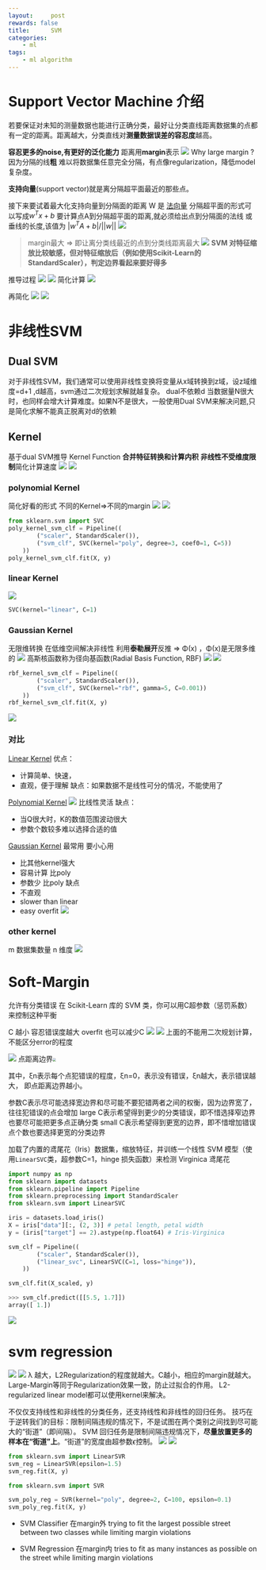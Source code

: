 ```yaml
---
layout:     post
rewards: false
title:      SVM
categories:
    - ml
tags:
    - ml algorithm
---
```


# Support Vector Machine 介绍

若要保证对未知的测量数据也能进行正确分类，最好让分类直线距离数据集的点都有一定的距离。距离越大，分类直线对**测量数据误差的容忍度**越高。

**容忍更多的noise,有更好的泛化能力** 距离用**margin**表示
![](https://ws4.sinaimg.cn/large/006tNbRwgy1fvg2gzl8f4j31hi0zywlf.jpg)
Why large margin ?
因为分隔的线**粗** 难以将数据集任意完全分隔，有点像regularization，降低model复杂度。


**支持向量**(support vector)就是离分隔超平面最近的那些点。

接下来要试着最大化支持向量到分隔面的距离 W 是
[法向量](/blog/2018/09/20/向量#法线-法向量) 分隔超平面的形式可以写成$w^Tx+b$
要计算点A到分隔超平面的距离,就必须给出点到分隔面的法线 或垂线的长度,该值为
$\left|w^TA+b\right|/\left|\left|w\right|\right|$
![](https://ws2.sinaimg.cn/large/006tNbRwgy1fvg2kg076tj30yk0re0tu.jpg)
>margin最大 => 即让离分类线最近的点到分类线距离最大
![](https://ws2.sinaimg.cn/large/006tNbRwgy1fvg2kl5mrrj31i80acq4c.jpg)
**SVM 对特征缩放比较敏感，但对特征缩放后（例如使用Scikit-Learn的StandardScaler），判定边界看起来要好得多**

推导过程
![](https://ws4.sinaimg.cn/large/006tNbRwgy1fvg4uz86l5j30zq0najsy.jpg)
![](https://ws3.sinaimg.cn/large/006tNbRwgy1fvg568gkcnj31c610on49.jpg)
简化计算
![](https://ws3.sinaimg.cn/large/006tNbRwgy1fvg5dctsqoj31h4114k0k.jpg)

再简化
![](https://ws4.sinaimg.cn/large/006tNbRwgy1fvg6bik8jlj31kw146aol.jpg)
![](https://ws1.sinaimg.cn/large/006tNbRwgy1fvg6cr30w1j30yq02sjrd.jpg)

# 非线性SVM
## Dual SVM
对于非线性SVM，我们通常可以使用非线性变换将变量从x域转换到z域，设z域维度=d+1 ,d越高，svm通过二次规划求解就越复杂。
dual不依赖d
当数据量N很大时，也同样会增大计算难度。如果N不是很大，一般使用Dual SVM来解决问题,只是简化求解不能真正脱离对d的依赖

## Kernel

基于dual SVM推导 Kernel Function **合并特征转换和计算内积**   **非线性不受维度限制**简化计算速度 
![](https://ws2.sinaimg.cn/large/006tNbRwgy1fvgz7hfs65j31kw15wwq7.jpg)
![](https://ws3.sinaimg.cn/large/006tNbRwgy1fvgz8rtymaj31kw0c778f.jpg)


### polynomial Kernel
简化好看的形式  不同的Kernel=>不同的margin
![](https://ws4.sinaimg.cn/large/006tNbRwgy1fvgzsvsmlxj31kw10rn90.jpg)
![](https://ws2.sinaimg.cn/large/006tNbRwgy1fvgzw15mxpj31kw0i3jwp.jpg)
```python
from sklearn.svm import SVC
poly_kernel_svm_clf = Pipeline((
        ("scaler", StandardScaler()),
        ("svm_clf", SVC(kernel="poly", degree=3, coef0=1, C=5))
    ))
poly_kernel_svm_clf.fit(X, y)
```
### linear Kernel
![](https://ws4.sinaimg.cn/large/006tNbRwgy1fvh00l768fj31kw15gjyq.jpg)
```python
SVC(kernel="linear", C=1)
```

### Gaussian Kernel
无限维转换  在低维空间解决非线性
利用**泰勒展开**反推 => Φ(x) ，Φ(x)是无限多维的
![](https://ws3.sinaimg.cn/large/006tNbRwgy1fvh0k8xpqij31kw14r7h2.jpg)
高斯核函数称为径向基函数(Radial Basis Function, RBF)
![](https://ws4.sinaimg.cn/large/006tNbRwgy1fvh6hhfuxoj31kw0wsqcx.jpg)
![](https://ws2.sinaimg.cn/large/006tNbRwgy1fwsesyu6tyj31h80vmdm7.jpg)
```python
rbf_kernel_svm_clf = Pipeline((
        ("scaler", StandardScaler()),
        ("svm_clf", SVC(kernel="rbf", gamma=5, C=0.001))
    ))
rbf_kernel_svm_clf.fit(X, y)
```
![](https://ws2.sinaimg.cn/large/006tNbRwgy1fwseur27s7j30fq09vaam.jpg)

### 对比

[Linear Kernel](#linear-kernel)
优点：
- 计算简单、快速，
- 直观，便于理解
缺点：如果数据不是线性可分的情况，不能使用了

[Polynomial Kernel](#polynomial-kernel)
![](https://ws4.sinaimg.cn/large/006tNbRwgy1fvh70wgi76j31kw14c48q.jpg)
比线性灵活
缺点：
- 当Q很大时，K的数值范围波动很大
- 参数个数较多难以选择合适的值

[Gaussian Kernel](#gaussian-kernel)
最常用 要小心用
- 比其他kernel强大 
- 容易计算 比poly
- 参数少 比poly
缺点
- 不直观
- slower than linear
- easy overfit
![](https://ws1.sinaimg.cn/large/006tNbRwgy1fwsez4s5swj30s4080t91.jpg)

### other kernel
m 数据集数量 n 维度
![](https://ws2.sinaimg.cn/large/006tNbRwgy1fvh7cv0f0pj31kw0yt14b.jpg)

# Soft-Margin
允许有分类错误 在 Scikit-Learn 库的 SVM 类，你可以用C超参数（惩罚系数）来控制这种平衡

C 越小 容忍错误度越大  overfit 也可以减少C
![](https://ws3.sinaimg.cn/large/006tNbRwgy1fwse39wwi6j30fq046wek.jpg)
![](https://ws2.sinaimg.cn/large/006tNbRwgy1fvha7qkd8aj31i012in5r.jpg)
上面的不能用二次规划计算，不能区分error的程度

![](https://ws3.sinaimg.cn/large/006tNbRwgy1fvhape6sgdj317m0ckwem.jpg)
点距离边界<img src="https://ws4.sinaimg.cn/large/006tNbRwgy1fvhavneffvj309q0280sl.jpg" style="zoom:40%"/>

其中，ξn表示每个点犯错误的程度，ξn=0，表示没有错误，ξn越大，表示错误越大，
即点距离边界越小。

参数C表示尽可能选择宽边界和尽可能不要犯错两者之间的权衡，因为边界宽了，往往犯错误的点会增加
large C表示希望得到更少的分类错误，即不惜选择窄边界也要尽可能把更多点正确分类
small C表示希望得到更宽的边界，即不惜增加错误点个数也要选择更宽的分类边界

加载了内置的鸢尾花（Iris）数据集，缩放特征，并训练一个线性 SVM 模型（使用`LinearSVC`类，超参数C=1，hinge 损失函数）来检测 Virginica 鸢尾花
```python
import numpy as np
from sklearn import datasets
from sklearn.pipeline import Pipeline
from sklearn.preprocessing import StandardScaler
from sklearn.svm import LinearSVC

iris = datasets.load_iris()
X = iris["data"][:, (2, 3)] # petal length, petal width
y = (iris["target"] == 2).astype(np.float64) # Iris-Virginica

svm_clf = Pipeline((
        ("scaler", StandardScaler()),
        ("linear_svc", LinearSVC(C=1, loss="hinge")),
    ))

svm_clf.fit(X_scaled, y)

>>> svm_clf.predict([[5.5, 1.7]])
array([ 1.])
```
![](https://ws4.sinaimg.cn/large/006tNbRwgy1fwsedpp0fhj31ii0iq40u.jpg)

# svm regression
![](https://ws3.sinaimg.cn/large/006tNbRwgy1fvhijpnm2kj31kw15otgj.jpg)
![](https://i.loli.net/2018/09/21/5ba5037ff1474.png)
λ 越大，L2Regularization的程度就越大。C越小，相应的margin就越大。Large-Margin等同于Regularization效果一致，防止过拟合的作用。
L2-regularized linear model都可以使用kernel来解决。

不仅仅支持线性和非线性的分类任务，还支持线性和非线性的回归任务。
技巧在于逆转我们的目标：限制间隔违规的情况下，不是试图在两个类别之间找到尽可能大的“街道”（即间隔）。
SVM 回归任务是限制间隔违规情况下，**尽量放置更多的样本在“街道”上**。“街道”的宽度由超参数$ϵ$控制。
![](https://ws3.sinaimg.cn/large/006tNbRwgy1fwsjp9ezqdj30fq06o74l.jpg)
![](https://ws2.sinaimg.cn/large/006tNbRwgy1fwsjuzes6jj30fq06nt95.jpg)
```python
from sklearn.svm import LinearSVR
svm_reg = LinearSVR(epsilon=1.5)
svm_reg.fit(X, y)
```
```python
from sklearn.svm import SVR

svm_poly_reg = SVR(kernel="poly", degree=2, C=100, epsilon=0.1)
svm_poly_reg.fit(X, y)
```
- SVM Classifier
在margin外
trying to fit the largest possible street between two classes while limiting margin violations

- SVM Regression
在margin内
tries to fit as many instances as possible on the street while limiting margin violations